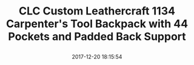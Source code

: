---
title: > #shorten me
  CLC Custom Leathercraft 1134 Carpenter's Tool Backpack with 44 Pockets and Padded Back Support
name: >
  CLC Custom Leathercraft 1134 Carpenter's Tool Backpack with 44 Pockets and Padded Back Support
date: "2017-12-20 18:15:54"
buy_now: "https://www.amazon.com/Custom-Leathercraft-1134-Carpenters-Backpack/dp/B0047O3PFC?psc=1&SubscriptionId=AKIAIA5RBQIWQVTCUEUQ&tag=coldcutdeals-20&linkCode=xm2&camp=2025&creative=165953&creativeASIN=B0047O3PFC"
description_markdown: >-

  - ZIPPER ENCLOSURES: Two main zippered compartments, one for tools and parts, one for a cordless drill and battery

  - POCKET ADJUSTS TO ACCOMMODATE ITEMS: Adjustable compression pocket accepts bulky items

  - BACK SUPPORT: Comfortable padded back support and shoulder straps with adjustable chest strap

  - CARRYING HANDLES: Convenient exterior pocket and dual handles at top

  - PLENTY OF POCKETS: 41 pockets inside and 7 pockets outside to organize a wide variety of tools and accessories


tweet_id_str: "943545508840255488"
price: "$89.95"
list_price: "$89.95"
deal_price: "$39.99"
you_save: "$49.96 (56%)"
asin: "B0047O3PFC"
image: "https://images-na.ssl-images-amazon.com/images/I/41jbqSbbnML.jpg"
---